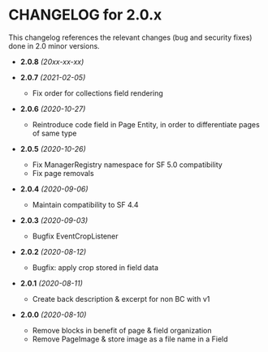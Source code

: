 CHANGELOG for 2.0.x
===================

This changelog references the relevant changes (bug and security fixes) done
in 2.0 minor versions.

* **2.0.8** _(20xx-xx-xx)_


* **2.0.7** _(2021-02-05)_
    * Fix order for collections field rendering 

* **2.0.6** _(2020-10-27)_
    * Reintroduce code field in Page Entity, in order to differentiate pages of same type 

* **2.0.5** _(2020-10-26)_
    * Fix ManagerRegistry namespace for SF 5.0 compatibility
    * Fix page removals

* **2.0.4** _(2020-09-06)_
    * Maintain compatibility to SF 4.4

* **2.0.3** _(2020-09-03)_
    * Bugfix EventCropListener

* **2.0.2** _(2020-08-12)_
    * Bugfix: apply crop stored in field data

* **2.0.1** _(2020-08-11)_
    * Create back description & excerpt for non BC with v1  

* **2.0.0** _(2020-08-10)_
    * Remove blocks in benefit of page & field organization
    * Remove PageImage & store image as a file name in a Field  
